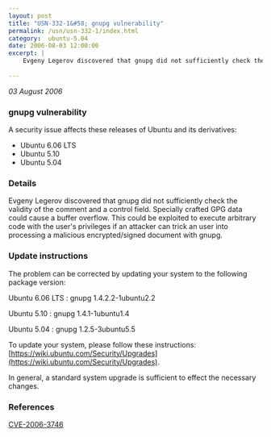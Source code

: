 ```yaml
---
layout: post
title: "USN-332-1&#58; gnupg vulnerability"
permalink: /usn/usn-332-1/index.html
category:  ubuntu-5.04
date: 2006-08-03 12:00:00
excerpt: |
    Evgeny Legerov discovered that gnupg did not sufficiently check the validity of the comment and a control field. Specially crafted GPG data could cause a buffer overflow. This could be exploited to execute arbitrary code with the user&#39;s privileges if an attacker can trick an user into processing a malicious encrypted/signed document with gnupg.
    
--- 
```

 
 

*03 August 2006*

### gnupg vulnerability

A security issue affects these releases of Ubuntu and its derivatives:

* Ubuntu 6.06 LTS
* Ubuntu 5.10
* Ubuntu 5.04

### Details

Evgeny Legerov discovered that gnupg did not sufficiently check the validity of the comment and a control field. Specially crafted GPG data could cause a buffer overflow. This could be exploited to execute arbitrary code with the user&#39;s privileges if an attacker can trick an user into processing a malicious encrypted/signed document with gnupg.

### Update instructions

The problem can be corrected by updating your system to the following package version:

Ubuntu 6.06 LTS
 : gnupg <span>1.4.2.2-1ubuntu2.2</span>

Ubuntu 5.10
 : gnupg <span>1.4.1-1ubuntu1.4</span>

Ubuntu 5.04
 : gnupg <span>1.2.5-3ubuntu5.5</span>

To update your system, please follow these instructions: [https://wiki.ubuntu.com/Security/Upgrades](https://wiki.ubuntu.com/Security/Upgrades).

In general, a standard system upgrade is sufficient to effect the necessary changes.

### References

 
 [CVE-2006-3746](http://people.ubuntu.com/~ubuntu-security/cve/CVE-2006-3746)
 


